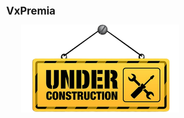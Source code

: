 # VxPremia

<figure><img src="../.gitbook/assets/architectural-engineering-home-construction-new-york-city-artframe-royalty-free-under-construction-removebg-preview.png" alt=""><figcaption></figcaption></figure>
